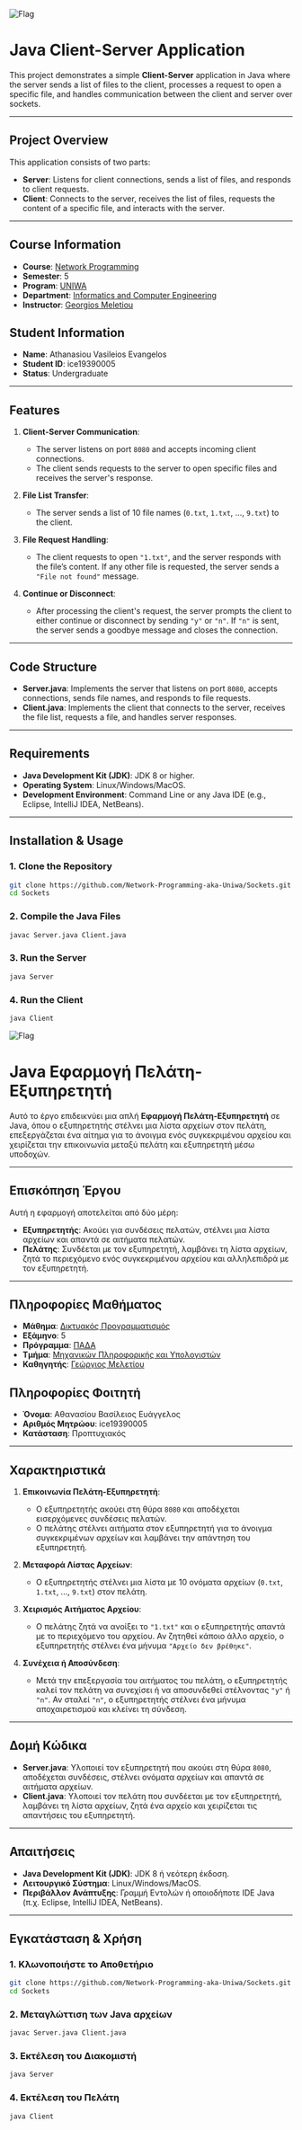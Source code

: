 ![Flag](https://upload.wikimedia.org/wikipedia/commons/thumb/a/a5/Flag_of_the_United_Kingdom_%281-2%29.svg/255px-Flag_of_the_United_Kingdom_%281-2%29.svg.png)

# Java Client-Server Application

This project demonstrates a simple **Client-Server** application in Java where the server sends a list of files to the client, processes a request to open a specific file, and handles communication between the client and server over sockets.

---

## Project Overview

This application consists of two parts:
- **Server**: Listens for client connections, sends a list of files, and responds to client requests.
- **Client**: Connects to the server, receives the list of files, requests the content of a specific file, and interacts with the server.

---

## Course Information
- **Course**: [Network Programming](https://ice.uniwa.gr/education/undergraduate/courses/network-programming/)
- **Semester**: 5
- **Program**: [UNIWA](https://www.uniwa.gr/)
- **Department**: [Informatics and Computer Engineering](https://ice.uniwa.gr/)
- **Instructor**: [Georgios Meletiou](https://ice.uniwa.gr/emd_person/17562/)

## Student Information
- **Name**: Athanasiou Vasileios Evangelos
- **Student ID**: ice19390005
- **Status**: Undergraduate

---


## Features

1. **Client-Server Communication**: 
   - The server listens on port `8080` and accepts incoming client connections.
   - The client sends requests to the server to open specific files and receives the server's response.

2. **File List Transfer**:
   - The server sends a list of 10 file names (`0.txt`, `1.txt`, ..., `9.txt`) to the client.
   
3. **File Request Handling**:
   - The client requests to open `"1.txt"`, and the server responds with the file’s content. If any other file is requested, the server sends a `"File not found"` message.

4. **Continue or Disconnect**:
   - After processing the client's request, the server prompts the client to either continue or disconnect by sending `"y"` or `"n"`. If `"n"` is sent, the server sends a goodbye message and closes the connection.

---

## Code Structure

- **Server.java**: Implements the server that listens on port `8080`, accepts connections, sends file names, and responds to file requests.
- **Client.java**: Implements the client that connects to the server, receives the file list, requests a file, and handles server responses.

---

## Requirements

- **Java Development Kit (JDK)**: JDK 8 or higher.
- **Operating System**: Linux/Windows/MacOS.
- **Development Environment**: Command Line or any Java IDE (e.g., Eclipse, IntelliJ IDEA, NetBeans).

---

## Installation & Usage

### 1. Clone the Repository
```bash
git clone https://github.com/Network-Programming-aka-Uniwa/Sockets.git
cd Sockets
```

### 2. Compile the Java Files
```bash
javac Server.java Client.java
```

### 3. Run the Server
```bash
java Server
```

### 4. Run the Client
```bash
java Client
```

![Flag](https://upload.wikimedia.org/wikipedia/commons/thumb/5/5c/Flag_of_Greece.svg/255px-Flag_of_Greece.svg.png)

# Java Εφαρμογή Πελάτη-Εξυπηρετητή

Αυτό το έργο επιδεικνύει μια απλή **Εφαρμογή Πελάτη-Εξυπηρετητή** σε Java, όπου ο εξυπηρετητής στέλνει μια λίστα αρχείων στον πελάτη, επεξεργάζεται ένα αίτημα για το άνοιγμα ενός συγκεκριμένου αρχείου και χειρίζεται την επικοινωνία μεταξύ πελάτη και εξυπηρετητή μέσω υποδοχών.

---

## Επισκόπηση Έργου

Αυτή η εφαρμογή αποτελείται από δύο μέρη:
- **Εξυπηρετητής**: Ακούει για συνδέσεις πελατών, στέλνει μια λίστα αρχείων και απαντά σε αιτήματα πελατών.
- **Πελάτης**: Συνδέεται με τον εξυπηρετητή, λαμβάνει τη λίστα αρχείων, ζητά το περιεχόμενο ενός συγκεκριμένου αρχείου και αλληλεπιδρά με τον εξυπηρετητή.

---

## Πληροφορίες Μαθήματος
- **Μάθημα**: [Δικτυακός Προγραμματισμός](https://ice.uniwa.gr/education/undergraduate/courses/network-programming/)
- **Εξάμηνο**: 5
- **Πρόγραμμα**: [ΠΑΔΑ](https://www.uniwa.gr/)
- **Τμήμα**: [Μηχανικών Πληροφορικής και Υπολογιστών](https://ice.uniwa.gr/)
- **Καθηγητής**: [Γεώργιος Μελετίου](https://ice.uniwa.gr/emd_person/17562/)

## Πληροφορίες Φοιτητή
- **Όνομα**: Αθανασίου Βασίλειος Ευάγγελος
- **Αριθμός Μητρώου**: ice19390005
- **Κατάσταση**: Προπτυχιακός

---

## Χαρακτηριστικά

1. **Επικοινωνία Πελάτη-Εξυπηρετητή**:
   - Ο εξυπηρετητής ακούει στη θύρα `8080` και αποδέχεται εισερχόμενες συνδέσεις πελατών.
   - Ο πελάτης στέλνει αιτήματα στον εξυπηρετητή για το άνοιγμα συγκεκριμένων αρχείων και λαμβάνει την απάντηση του εξυπηρετητή.

2. **Μεταφορά Λίστας Αρχείων**:
   - Ο εξυπηρετητής στέλνει μια λίστα με 10 ονόματα αρχείων (`0.txt`, `1.txt`, ..., `9.txt`) στον πελάτη.

3. **Χειρισμός Αιτήματος Αρχείου**:
   - Ο πελάτης ζητά να ανοίξει το `"1.txt"` και ο εξυπηρετητής απαντά με το περιεχόμενο του αρχείου. Αν ζητηθεί κάποιο άλλο αρχείο, ο εξυπηρετητής στέλνει ένα μήνυμα `"Αρχείο δεν βρέθηκε"`.

4. **Συνέχεια ή Αποσύνδεση**:
   - Μετά την επεξεργασία του αιτήματος του πελάτη, ο εξυπηρετητής καλεί τον πελάτη να συνεχίσει ή να αποσυνδεθεί στέλνοντας `"y"` ή `"n"`. Αν σταλεί `"n"`, ο εξυπηρετητής στέλνει ένα μήνυμα αποχαιρετισμού και κλείνει τη σύνδεση.

---

## Δομή Κώδικα

- **Server.java**: Υλοποιεί τον εξυπηρετητή που ακούει στη θύρα `8080`, αποδέχεται συνδέσεις, στέλνει ονόματα αρχείων και απαντά σε αιτήματα αρχείων.
- **Client.java**: Υλοποιεί τον πελάτη που συνδέεται με τον εξυπηρετητή, λαμβάνει τη λίστα αρχείων, ζητά ένα αρχείο και χειρίζεται τις απαντήσεις του εξυπηρετητή.

---

## Απαιτήσεις

- **Java Development Kit (JDK)**: JDK 8 ή νεότερη έκδοση.
- **Λειτουργικό Σύστημα**: Linux/Windows/MacOS.
- **Περιβάλλον Ανάπτυξης**: Γραμμή Εντολών ή οποιοδήποτε IDE Java (π.χ. Eclipse, IntelliJ IDEA, NetBeans).

---

## Εγκατάσταση & Χρήση

### 1. Κλωνοποιήστε το Αποθετήριο
```bash
git clone https://github.com/Network-Programming-aka-Uniwa/Sockets.git
cd Sockets
```

### 2. Μεταγλώττιση των Java αρχείων
```bash
javac Server.java Client.java
```

### 3. Εκτέλεση του Διακομιστή
```bash
java Server
```

### 4. Εκτέλεση του Πελάτη
```bash
java Client
```